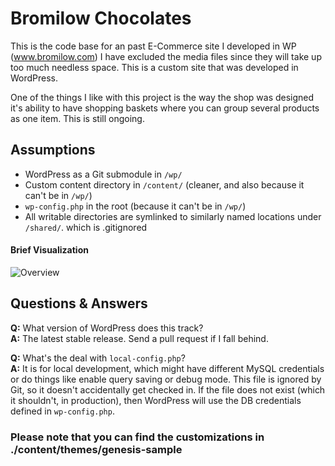 # Bromilow Chocolates

This is the code base for an past E-Commerce site I developed in WP (www.bromilow.com) I have excluded the media files since they will take up too much needless space. This is a custom site that was developed in WordPress.

One of the things I like with this project is the way the shop was designed it's ability to have shopping baskets where you can group several products as one item. This is still ongoing.

## Assumptions

* WordPress as a Git submodule in `/wp/`
* Custom content directory in `/content/` (cleaner, and also because it can't be in `/wp/`)
* `wp-config.php` in the root (because it can't be in `/wp/`)
* All writable directories are symlinked to similarly named locations under `/shared/`. which is .gitignored

#### Brief Visualization

![Overview](./Bromilow.gif)

## Questions & Answers

**Q:** What version of WordPress does this track?  
**A:** The latest stable release. Send a pull request if I fall behind.

**Q:** What's the deal with `local-config.php`?  
**A:** It is for local development, which might have different MySQL credentials or do things like enable query saving or debug mode. This file is ignored by Git, so it doesn't accidentally get checked in. If the file does not exist (which it shouldn't, in production), then WordPress will use the DB credentials defined in `wp-config.php`.

### Please note that you can find the customizations in ./content/themes/genesis-sample
